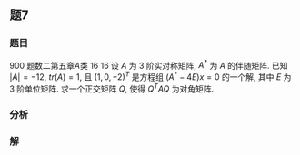 ## 题7
### 题目
900 题数二第五章$A$类 16 
16 设 $A$ 为 3 阶实对称矩阵, $A^*$ 为 $A$ 的伴随矩阵. 已知 $|A| = -12$, $tr(A) = 1$, 且 $(1, 0, -2)^T$ 是方程组 $(A^* - 4E)x = 0$ 的一个解, 其中 $E$ 为 3 阶单位矩阵. 求一个正交矩阵 $Q$, 使得 $Q^T A Q$ 为对角矩阵.
### 分析

### 解